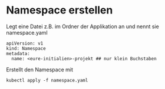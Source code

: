 # Namespace erstellen

Legt eine Datei z.B. im Ordner der Applikation an und nennt sie namespace.yaml

```text
apiVersion: v1
kind: Namespace
metadata:
  name: <eure-initialien>-projekt ## nur klein Buchstaben
```

Erstellt den Namespace mit

```text
kubectl apply -f namespace.yaml
```

